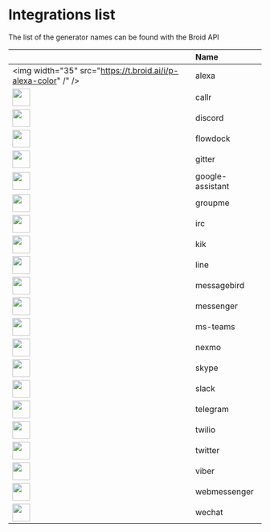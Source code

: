 # Integrations list

The list of the generator names can be found with the Broid API

| |Name|
|:--|:--|
|<img width="35" src="https://t.broid.ai/i/p-alexa-color" /" />| alexa |
|<img width="35" src="https://t.broid.ai/i/p-callr-color" />| callr |
|<img width="35" src="https://t.broid.ai/i/s-discord-color" />| discord |
|<img width="35" src="https://t.broid.ai/i/s-flowdock-color" />| flowdock |
|<img width="35" src="https://t.broid.ai/i/p-gitter-color" />| gitter |
|<img width="35" src="https://t.broid.ai/i/p-google-assistant-color" />| google-assistant |
|<img width="35" src="https://t.broid.ai/i/p-groupme-color" />| groupme |
|<img width="35" src="https://t.broid.ai/i/p-irc-color" />| irc |
|<img width="35" src="https://t.broid.ai/i/p-kik-color" />| kik |
|<img width="35" src="https://t.broid.ai/i/p-line-color" />| line |
|<img width="35" src="http://www.broid.ai/dist/assets/images/github/integrations/messagebird.png" />| messagebird |
|<img width="35" src="https://t.broid.ai/i/s-messenger-color" />| messenger |
|<img width="35" src="https://t.broid.ai/i/p-ms-teams-color" />| ms-teams |
|<img width="35" src="https://t.broid.ai/i/p-nexmo-color" />| nexmo |
|<img width="35" src="https://t.broid.ai/i/p-skype-color" />| skype |
|<img width="35" src="https://t.broid.ai/i/s-slack-color" />| slack |
|<img width="35" src="https://t.broid.ai/i/s-telegram-color" />| telegram |
|<img width="35" src="https://t.broid.ai/i/p-twilio-color" />| twilio |
|<img width="35" src="https://t.broid.ai/i/s-twitter-color" />| twitter |
|<img width="35" src="https://t.broid.ai/i/p-viber-color" />| viber |
|<img width="35" src="http://www.broid.ai/dist/assets/images/github/integrations/broid_webmessenger.png" />| webmessenger |
|<img width="35" src="https://t.broid.ai/i/p-wechat-color" />| wechat |
